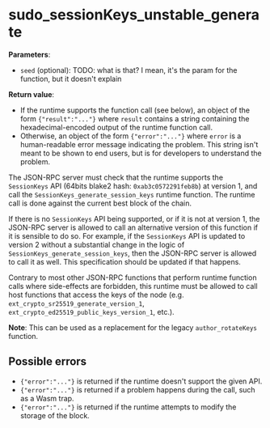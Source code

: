 # sudo_sessionKeys_unstable_generate

**Parameters**:

- `seed` (optional): TODO: what is that? I mean, it's the param for the function, but it doesn't explain

**Return value**: 

- If the runtime supports the function call (see below), an object of the form `{"result":"..."}` where `result` contains a string containing the hexadecimal-encoded output of the runtime function call.
- Otherwise, an object of the form `{"error":"..."}` where `error` is a human-readable error message indicating the problem. This string isn't meant to be shown to end users, but is for developers to understand the problem.

The JSON-RPC server must check that the runtime supports the `SessionKeys` API (64bits blake2 hash: `0xab3c0572291feb8b`) at version 1, and call the `SessionKeys_generate_session_keys` runtime function.
The runtime call is done against the current best block of the chain.

If there is no `SessionKeys` API being supported, or if it is not at version 1, the JSON-RPC server is allowed to call an alternative version of this function if it is sensible to do so. For example, if the `SessionKeys` API is updated to version 2 without a substantial change in the logic of `SessionKeys_generate_session_keys`, then the JSON-RPC server is allowed to call it as well. This specification should be updated if that happens.

Contrary to most other JSON-RPC functions that perform runtime function calls where side-effects are forbidden, this runtime must be allowed to call host functions that access the keys of the node (e.g. `ext_crypto_sr25519_generate_version_1`, `ext_crypto_ed25519_public_keys_version_1`, etc.).

**Note**: This can be used as a replacement for the legacy `author_rotateKeys` function.

## Possible errors

- `{"error":"..."}` is returned if the runtime doesn't support the given API.
- `{"error":"..."}` is returned if a problem happens during the call, such as a Wasm trap.
- `{"error":"..."}` is returned if the runtime attempts to modify the storage of the block.
